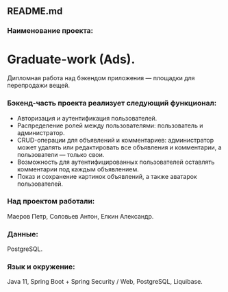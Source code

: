 ## README.md
### Наименование проекта:
# Graduate-work (Ads).
Дипломная работа над бэкендом приложения — площадки для перепродажи вещей.
### Бэкенд-часть проекта реализует следующий функционал:
* Авторизация и аутентификация пользователей.
* Распределение ролей между пользователями: пользователь и администратор.
* CRUD-операции для объявлений и комментариев: администратор может удалять или редактировать все объявления и комментарии, а пользователи — только свои.
* Возможность для аутентифицированных пользователей оставлять комментарии под каждым объявлением.
* Показ и сохранение картинок объявлений, а также аватарок пользователей.

### Над проектом работали:
Маеров Петр, Соловьев Антон, Елкин Александр.

### Данные:
PostgreSQL.

### Язык и окружение:
Java 11, Spring Boot + Spring Security / Web, PostgreSQL, Liquibase.